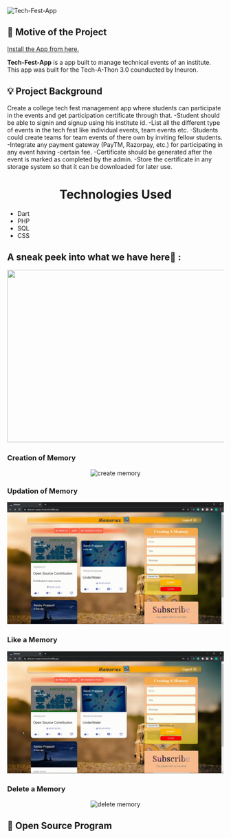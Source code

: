 ![Tech-Fest-App](https://drive.google.com/drive/folders/1f3jCxJK0gvDk6PTpCIca7L9fllxa_959)


## 📌 Motive of the Project
<a href="https://drive.google.com/drive/folders/1f3jCxJK0gvDk6PTpCIca7L9fllxa_959">Install the App from here.</a>

<b>Tech-Fest-App</b> is a app built to manage technical events of an institute. This app was built for the Tech-A-Thon 3.0 counducted by Ineuron.

## 💡 Project Background
Create a college tech fest management app where students can participate in the events and get
participation certificate through that.
-Student should be able to signin and signup using his institute id.
-List all the different type of events in the tech fest like individual events, team events etc.
-Students could create teams for team events of there own by inviting fellow students.
-Integrate any payment gateway (PayTM, Razorpay, etc.) for participating in any event having
-certain fee.
-Certificate should be generated after the event is marked as completed by the admin.
-Store the certificate in any storage system so that it can be downloaded for later use.



<center><h1 align="center">Technologies Used</h1></center>
<p align="center">
<ul>
<li>Dart</li>
<li>PHP</li>
<li>SQL</li>
<li>CSS</li>
</ul>
</p>


## A sneak peek into what we have here🙈 :

<p align="center">
  <img width="650" height="400" src = ""></img>
</p>  

### Creation of Memory
<p align="center"><img src="https://github.com/Tejas1510/Athavani/blob/master/assets/createMemory.gif" alt = "create memory"></p>

### Updation of Memory
<p align="center"><img src="https://github.com/Tejas1510/Athavani/blob/master/assets/updateMemory.gif" alt = "update memory"></p>

### Like a  Memory
<p align="center"><img src="https://github.com/Tejas1510/Athavani/blob/master/assets/likeMemory.gif" alt = "like memory"></p>

### Delete a Memory
<p align="center"><img src="https://github.com/Tejas1510/Athavani/blob/master/assets/deleteMemory.gif" alt = "delete memory"></p>

## 📢  Open Source Program

